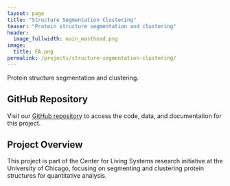 ```yaml
---
layout: page
title: "Structure Segmentation Clustering"
teaser: "Protein structure segmentation and clustering"
header:
  image_fullwidth: main_masthead.png
image:
  title: FA.png
permalink: /projects/structure-segmentation-clustering/
---
```


Protein structure segmentation and clustering.

## GitHub Repository

Visit our [GitHub repository](https://github.com/Center-for-Living-Systems/structure_segmentation_clustering) to access the code, data, and documentation for this project.

## Project Overview

This project is part of the Center for Living Systems research initiative at the University of Chicago, focusing on segmenting and clustering protein structures for quantitative analysis.
